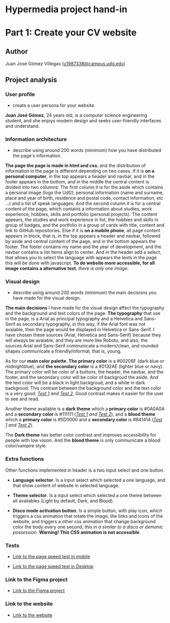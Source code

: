 # Hypermedia project hand-in
# Part 1: Create your CV website

## Author

Juan José Gómez Villegas (u1987338@campus.udg.edu)

## Project analysis

### User profile

- create a user persona for your website.

**Juan José Gómez**, 24 years old, is a computer science engineering student, and she enjoys modern design and seeks user-friendly interfaces and understand.

### Information architecture

- describe using around 200 words (minimum) how you have distributed the page's information.

**The page the page is made in html and css**, and the distribution of information in the page is different depending on two cases. If it is **on a personal computer**, in the top appears a header and navbar, and in the footer appears in the bottom, and in the middle the central content is divided into two columns: The first column it is for the aside which contains a personal image (logo the UdG), personal information (name and surname, place and year of birth, residence and postal code, contact information, etc ...) and a list of speak languages; And the second column it is for a central content of the page, which contains a information about studies, work experience, hobbies, skills and portfolio (personal projects). The content appears, the studies and work experience in list, the hobbies and skills in group of badges, and the portfolio in a group of cards with title, content and link to GitHub repositories. Else if it is **on a mobile phone**, all page content appears in block, that is, in the top appears a header and navbar, followed by aside and central content of the page, and in the bottom appears the footer. The footer contains my name and the year of development, and the navbar contains a list items align to center. And in the header add a select, that allows you to select the language with appears the texts in the page this will be done with javascript. **To do website more accessible, for all image contains a alternative text**, *there is only one image*.

### Visual design

- describe using around 200 words (minimum) the main decisions you have made for the visual design.

**The main decisions** I have made for the visual design affect the typography and the background and text colors of the page. **The typography** that use in the page, is a Arial as principal typography and a Helvetica and Sans-Serif as secondary typography, in this way, if the Arial font was not avaiable, then the page would be displayed in Helvetica or Sans-Serif. I have chosen these sources (Arial, Helvetica and Sans-Serif) because they will always be avaiable, and they are more like Roboto, and also, the sources Arial and Sans-Serif communicate a modern/clean, and rounded shapes communicate a friendly/informal, that is, young.

As for our **main color palette**. **The primary color** is a #00206F (dark blue or midnightblue), and **the secondary color** is a #0132AE (lighter blue or navy). The primary color will be color of a buttons, the header, the navbar, and the footer, and the secondary color will be color of backgroud the aside. And the text color will be a black in light backgroud, and a white in dark backgroud. This contrast between the background color and the text color is a very good. *[Test 1](https://coolors.co/contrast-checker/ffffff-00206f) and [Test 2](https://coolors.co/contrast-checker/ffffff-0132ae)*. Good contrast makes it easier for the user to see and read.

Another theme available is a **dark theme** which a **primary color** is #0A0A0A and a **secondary color** is #111111 (*[Test 1](https://coolors.co/contrast-checker/ffffff-0a0a0a) and [Test 2](https://coolors.co/contrast-checker/ffffff-111111)*), and a **blood theme** which a **primary color** is #5D0000 and a **secondary color** is #841414 (*[Test 1](https://coolors.co/contrast-checker/ffffff-5d0000) and [Test 2](https://coolors.co/contrast-checker/ffffff-841414)*).

The **Dark theme** has better color contrast and improves accessibility for people with low vision. And the **blood theme** is only communicate a blood color/vampire style.

### Extra functions

Other functions implemented in header is a two input select and one button.

- **Language selector**. Is a input select which selected a one language, and that show content of website in selected language.

- **Theme selector**. Is a input select which selected a one theme between all availables (Light by default, Dark, and Blood).

- **Disco mode activation button**. Is a simple button, with play icon, which triggers a css animation that rotate the image, the links and icons of the website, and triggers a other css animation that change background color the body every one second, *this in a similar to a disco or demonic possession*. **Warning! This CSS animation is not accessible**.

### Tests

- [Link to the page speed test in mobile](https://pagespeed.web.dev/analysis/https-juanjogomezvillegas-github-io/7nuixskvfz?form_factor=mobile)

- [Link to the page speed test in Desktop](https://pagespeed.web.dev/analysis/https-juanjogomezvillegas-github-io/7nuixskvfz?form_factor=desktop)

### Link to the Figma project

- [Link to the Figma project](https://www.figma.com/design/YGOC9lM9Tta7ZaZxtGI4Wu/P2_Hypermedia-project?t=SjOC2SzUwO2ZLg7A-1)

### Link to the website

- [Link to the website](https://juanjogomezvillegas.github.io/)
